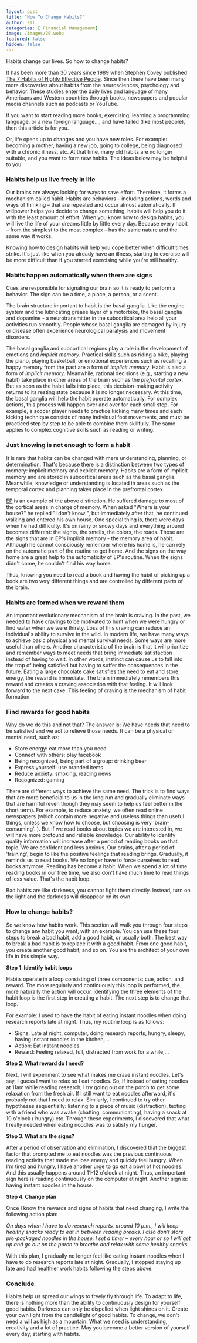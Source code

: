```yaml
---
layout: post
title: "How To Change Habits?"
author: sal
categories: [ Financial Management]
image: /images/20.webp
featured: false
hidden: false
---
```


Habits change our lives. So how to change habits?

It has been more than 30 years since 1989 when Stephen Covey published [The 7 Habits of Highly Effective People](https://amzn.to/3UYJ3sI). Since then there have been many more discoveries about habits from the neurosciences, psychology and behavior. These studies enter the daily lives and language of many Americans and Western countries through books, newspapers and popular media channels such as podcasts or YouTube.

If you want to start reading more books, exercising, learning a programming language, or a new foreign language..., and have failed (like most people), then this article is for you.

Or, life opens up to changes and you have new roles. For example: becoming a mother, having a new job, going to college, being diagnosed with a chronic illness, etc. At that time, many old habits are no longer suitable, and you want to form new habits. The ideas below may be helpful to you.

### Habits help us live freely in life

Our brains are always looking for ways to save effort. Therefore, it forms a mechanism called habit. Habits are behaviors – including actions, words and ways of thinking – that are repeated and occur almost automatically. If willpower helps you decide to change something, habits will help you do it with the least amount of effort. When you know how to design habits, you will live the life of your dreams little by little every day. Because every habit – from the simplest to the most complex – has the same nature and the same way it works.

Knowing how to design habits will help you cope better when difficult times strike. It's just like when you already have an illness, starting to exercise will be more difficult than if you started exercising while you're still healthy.

### Habits happen automatically when there are signs

Cues are responsible for signaling our brain so it is ready to perform a behavior. The sign can be a time, a place, a person, or a scent.

The brain structure important to habit is the basal ganglia. Like the engine system and the lubricating grease layer of a motorbike, the basal ganglia and dopamine - a neurotransmitter in the subcortical area help all your activities run smoothly. People whose basal ganglia are damaged by injury or disease often experience neurological paralysis and movement disorders.

The basal ganglia and subcortical regions play a role in the development of emotions and *implicit memory*. Practical skills such as riding a bike, playing the piano, playing basketball, or emotional experiences such as recalling a happy memory from the past are a form of *implicit memory*. Habit is also a form of *implicit memory*. Meanwhile, rational decisions (e.g., starting a new habit) take place in other areas of the brain such as the *prefrontal cortex*. But as soon as the habit falls into place, this decision-making activity returns to its resting state because it is no longer necessary. At this time, the basal ganglia will help the habit operate automatically. For complex actions, this process will happen over and over for each small step. For example, a soccer player needs to practice kicking many times and each kicking technique consists of many individual foot movements, and must be practiced step by step to be able to combine them skillfully. The same applies to complex cognitive skills such as reading or writing.

### Just knowing is not enough to form a habit

It is rare that habits can be changed with mere understanding, planning, or determination. That's because there is a distinction between two types of memory: implicit memory and explicit memory. Habits are a form of implicit memory and are stored in subcortical areas such as the basal ganglia. Meanwhile, knowledge or understanding is located in areas such as the temporal cortex and planning takes place in the prefrontal cortex.

[EP](https://www.sciencedaily.com/releases/2013/04/130422154947.htm) is an example of the above distinction. He suffered damage to most of the cortical areas in charge of memory. When asked "Where is your house?" he replied "I don't know!", but immediately after that, he continued walking and entered his own house. One special thing is, there were days when he had difficulty. It's on rainy or snowy days and everything around becomes different: the sights, the smells, the colors, the roads. Those are the signs that are in EP's implicit memory - the memory area of habit. Although he cannot consciously remember where his home is, he can rely on the automatic part of the routine to get home. And the signs on the way home are a great help to the automaticity of EP's routine. When the signs didn't come, he couldn't find his way home.

Thus, knowing you need to read a book and having the habit of picking up a book are two very different things and are controlled by different parts of the brain.

### Habits are formed when we reward them

An important evolutionary mechanism of the brain is craving. In the past, we needed to have cravings to be motivated to hunt when we were hungry or find water when we were thirsty. Loss of this craving can reduce an individual's ability to survive in the wild. In modern life, we have many ways to achieve basic physical and mental survival needs. Some ways are more useful than others. Another characteristic of the brain is that it will prioritize and remember ways to meet needs that bring immediate satisfaction instead of having to wait. In other words, instinct can cause us to fall into the trap of being satisfied but having to suffer the consequences in the future. Eating a large chocolate cake satisfies the need to eat and store energy, the reward is immediate. The brain immediately remembers this reward and creates a craving association with that feeling. It will look forward to the next cake. This feeling of craving is the mechanism of habit formation.

### Find rewards for good habits

Why do we do this and not that? The answer is: We have needs that need to be satisfied and we act to relieve those needs. It can be a physical or mental need, such as:

- Store energy: eat more than you need
- Connect with others: play facebook
- Being recognized, being part of a group: drinking beer
- Express yourself: use branded items
- Reduce anxiety: smoking, reading news
- Recognized: gaming

There are different ways to achieve the same need. The trick is to find ways that are more beneficial to us in the long run and gradually eliminate ways that are harmful (even though they may seem to help us feel better in the short term). For example, to reduce anxiety, we often read online newspapers (which contain more negative and useless things than useful things, unless we know how to choose, but choosing is very 'brain-consuming'. ). But if we read books about topics we are interested in, we will have more profound and reliable knowledge. Our ability to identify quality information will increase after a period of reading books on that topic. We are confident and less anxious. Our brains, after a period of 'training', begin to like the positive feelings that reading brings. Gradually, it reminds us to read books. We no longer have to force ourselves to read books anymore. Reading has become a habit. When we spend a lot of time reading books in our free time, we also don't have much time to read things of less value. That's the habit loop.

Bad habits are like darkness, you cannot fight them directly. Instead, turn on the light and the darkness will disappear on its own.

### How to change habits?

So we know how habits work. This section will walk you through four steps to change any habit you want, with an example. You can use these four steps to break a bad habit, add a good habit, or usually both. The best way to break a bad habit is to replace it with a good habit. From one good habit, you create another good habit, and so on. You are the architect of your own life in this simple way.

**Step 1. Identify habit loops**

Habits operate in a loop consisting of three components: cue, action, and reward. The more regularly and continuously this loop is performed, the more naturally the action will occur. Identifying the three elements of the habit loop is the first step in creating a habit. The next step is to change that loop.

For example: I used to have the habit of eating instant noodles when doing research reports late at night. Thus, my routine loop is as follows:

- Signs: Late at night, computer, doing research reports, hungry, sleepy, having instant noodles in the kitchen,...
- Action: Eat instant noodles
- Reward: Feeling relaxed, full, distracted from work for a while,...

**Step 2. What reward do I need?**

Next, I will experiment to see what makes me crave instant noodles. Let's say, I guess I want to relax so I eat noodles. So, if instead of eating noodles at 11am while reading research, I try going out on the porch to get some relaxation from the fresh air. If I still want to eat noodles afterward, it's probably not that I need to relax. Similarly, I continued to try other hypotheses sequentially: listening to a piece of music (distraction), texting with a friend who was awake (chatting, communicating), having a snack at 10 o'clock ( hungry) etc. Through these experiments, I discovered that what I really needed when eating noodles was to satisfy my hunger.

**Step 3. What are the signs?**

After a period of observation and elimination, I discovered that the biggest factor that prompted me to eat noodles was the previous continuous reading activity that made me lose energy and quickly feel hungry. When I'm tired and hungry, I have another urge to go eat a bowl of hot noodles. And this usually happens around 11-12 o'clock at night. Thus, an important sign here is reading continuously on the computer at night. Another sign is: having instant noodles in the house.

**Step 4. Change plan**

Once I know the rewards and signs of habits that need changing, I write the following action plan:

*On days when I have to do research reports, around 10 p.m., I will keep healthy snacks ready to eat in between reading breaks. I also don't store pre-packaged noodles in the house. I set a timer – every hour or so I will get up and go out on the porch to breathe and relax with some healthy snacks.*

With this plan, I gradually no longer feel like eating instant noodles when I have to do research reports late at night. Gradually, I stopped staying up late and had healthier work habits following the steps above.

### Conclude

Habits help us spread our wings to freely fly through life. To adapt to life, there is nothing more than the ability to continuously design for yourself good habits. Darkness can only be dispelled when light shines on it. Create your own light from the candlelight of good habits. To change, we don't need a will as high as a mountain. What we need is understanding, creativity and a lot of practice. May you become a better version of yourself every day, starting with habits.

